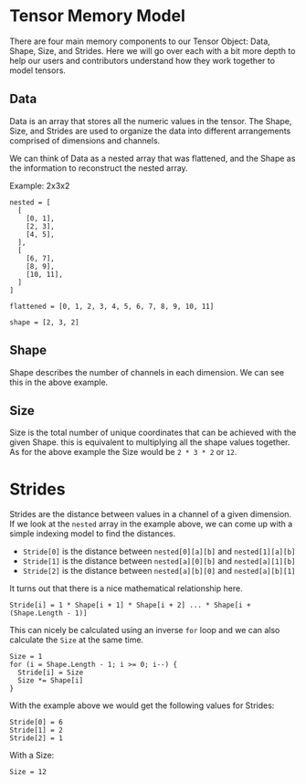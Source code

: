 # Tensor Memory Model

There are four main memory components to our Tensor Object: Data, Shape, Size, and Strides.  Here we will go over each with a bit more depth to help our users and contributors understand how they work together to model tensors.

## Data
Data is an array that stores all the numeric values in the tensor.  The Shape, Size, and Strides are used to organize the data into different arrangements comprised of dimensions and channels.

We can think of Data as a nested array that was flattened, and the Shape as the information to reconstruct the nested array.

Example: 2x3x2
```
nested = [
  [
    [0, 1],
    [2, 3],
    [4, 5],
  ],
  [
    [6, 7],
    [8, 9],
    [10, 11],
  ]
]

flattened = [0, 1, 2, 3, 4, 5, 6, 7, 8, 9, 10, 11]

shape = [2, 3, 2]
```

## Shape
Shape describes the number of channels in each dimension.  We can see this in the above example.

## Size
Size is the total number of unique coordinates that can be achieved with the given Shape.  this is equivalent to multiplying all the shape values together. As for the above example the Size would be `2 * 3 * 2` or `12`.

# Strides
Strides are the distance between values in a channel of a given dimension.  If we look at the `nested` array in the example above, we can come up with a simple indexing model to find the distances.

  - `Stride[0]` is the distance between `nested[0][a][b]` and `nested[1][a][b]`
  - `Stride[1]` is the distance between `nested[a][0][b]` and `nested[a][1][b]`
  - `Stride[2]` is the distance between `nested[a][b][0]` and `nested[a][b][1]`

It turns out that there is a nice mathematical relationship here.
```
Stride[i] = 1 * Shape[i + 1] * Shape[i + 2] ... * Shape[i + (Shape.Length - 1)]
```
This can nicely be calculated using an inverse `for` loop and we can also calculate the `Size` at the same time.
```
Size = 1
for (i = Shape.Length - 1; i >= 0; i--) {
  Stride[i] = Size
  Size *= Shape[i]
}
```
With the example above we would get the following values for Strides:
```
Stride[0] = 6
Stride[1] = 2
Stride[2] = 1
```
With a Size:
```
Size = 12
```

<!-- # Using Shape, Size, and Stride

## Calculate an Index given Indices
## Calculate Indices given an Index

## Calculate Dimensional Offsets -->
